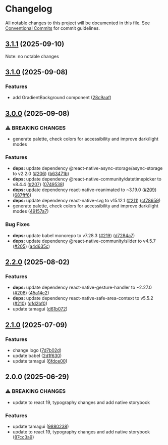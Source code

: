 # Changelog

All notable changes to this project will be documented in this file.
See [Conventional Commits](https://conventionalcommits.org) for commit guidelines.

## [3.1.1](https://github.com/christophehurpeau/alouette/compare/storybook-native-app@3.1.0...storybook-native-app@3.1.1) (2025-09-10)

Note: no notable changes


## [3.1.0](https://github.com/christophehurpeau/alouette/compare/storybook-native-app@3.0.0...storybook-native-app@3.1.0) (2025-09-08)

### Features

* add GradientBackground component ([28c9aaf](https://github.com/christophehurpeau/alouette/commit/28c9aaf04ecfb6f4329da68a37910dbb643c9dce))

## [3.0.0](https://github.com/christophehurpeau/alouette/compare/storybook-native-app@2.2.0...storybook-native-app@3.0.0) (2025-09-08)

### ⚠ BREAKING CHANGES

* generate palette, check colors for accessibility and improve dark/light modes

### Features

* **deps:** update dependency @react-native-async-storage/async-storage to v2.2.0 ([#206](https://github.com/christophehurpeau/alouette/issues/206)) ([b63471b](https://github.com/christophehurpeau/alouette/commit/b63471b7e68d6c599ea8191c4206bf70e9ae6ec3))
* **deps:** update dependency @react-native-community/datetimepicker to v8.4.4 ([#207](https://github.com/christophehurpeau/alouette/issues/207)) ([0749538](https://github.com/christophehurpeau/alouette/commit/07495388d2898d4975f49f1982daf58c7dedf136))
* **deps:** update dependency react-native-reanimated to ~3.19.0 ([#209](https://github.com/christophehurpeau/alouette/issues/209)) ([687fff6](https://github.com/christophehurpeau/alouette/commit/687fff62cb2ae595a7b3ba56b87f9a776d594380))
* **deps:** update dependency react-native-svg to v15.12.1 ([#211](https://github.com/christophehurpeau/alouette/issues/211)) ([cf78659](https://github.com/christophehurpeau/alouette/commit/cf78659d27c63f7aa88873ae51e34e24b9cd52fb))
* generate palette, check colors for accessibility and improve dark/light modes ([49157a7](https://github.com/christophehurpeau/alouette/commit/49157a70dae174aa93b78390bc90ee259218975b))

### Bug Fixes

* **deps:** update babel monorepo to v7.28.3 ([#219](https://github.com/christophehurpeau/alouette/issues/219)) ([d7284a7](https://github.com/christophehurpeau/alouette/commit/d7284a75adbb8c8b1c7f619807d75993ff0f93d9))
* **deps:** update dependency @react-native-community/slider to v4.5.7 ([#205](https://github.com/christophehurpeau/alouette/issues/205)) ([a4d635c](https://github.com/christophehurpeau/alouette/commit/a4d635c4f92d990f2fef7f05c7669ef5acd43079))

## [2.2.0](https://github.com/christophehurpeau/alouette/compare/storybook-native-app@2.1.0...storybook-native-app@2.2.0) (2025-08-02)

### Features

* **deps:** update dependency react-native-gesture-handler to ~2.27.0 ([#208](https://github.com/christophehurpeau/alouette/issues/208)) ([45a14c2](https://github.com/christophehurpeau/alouette/commit/45a14c21f21a4e457057370b9e42cfb5fe21fef8))
* **deps:** update dependency react-native-safe-area-context to v5.5.2 ([#210](https://github.com/christophehurpeau/alouette/issues/210)) ([dfd2bf0](https://github.com/christophehurpeau/alouette/commit/dfd2bf0ad807eb429a3f96ef831af67f35bcbdd5))
* update tamagui ([d61b072](https://github.com/christophehurpeau/alouette/commit/d61b072792fefc38656451fc7a487bd73362022d))

## [2.1.0](https://github.com/christophehurpeau/alouette/compare/storybook-native-app@2.0.0...storybook-native-app@2.1.0) (2025-07-09)

### Features

* change logo ([7d7b02d](https://github.com/christophehurpeau/alouette/commit/7d7b02df2b2b5fed85dd56b25633f2cc5d0c6794))
* update babel ([2d1f630](https://github.com/christophehurpeau/alouette/commit/2d1f6301b7c716d32df7969bb14a8a61facc6d9d))
* update tamagui ([6fdce00](https://github.com/christophehurpeau/alouette/commit/6fdce005e99f83f260212343357ac36052c8dcd1))

## 2.0.0 (2025-06-29)

### ⚠ BREAKING CHANGES

* update to react 19, typography changes and add native storybook

### Features

* update tamagui ([9880238](https://github.com/christophehurpeau/alouette/commit/98802387b506755124bef6dc7c1ea660b20d8737))
* update to react 19, typography changes and add native storybook ([87cc3a9](https://github.com/christophehurpeau/alouette/commit/87cc3a99e295d7a47e90c04d68dfb2aecc79430f))

